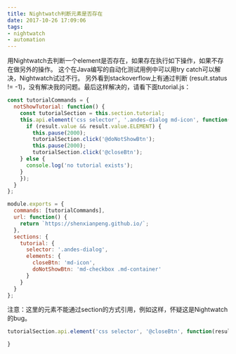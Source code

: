 ```yaml
---
title: Nightwatch判断元素是否存在
date: 2017-10-26 17:09:06
tags: 
- nightwatch
- automation
---
```


用Nightwatch去判断一个element是否存在，如果存在执行如下操作，如果不存在做另外的操作。
这个在Java编写的自动化测试用例中可以用try catch可以解决，Nightwatch试过不行。
另外看到stackoverflow上有通过判断 (result.status != -1)，没有解决我的问题。最后这样解决的，请看下面tutorial.js：
```javascript
const tutorialCommands = {
  notShowTutorial: function() {
    const tutorialSection = this.section.tutorial;
    this.api.element('css selector', '.andes-dialog md-icon', function(result) {
      if (result.value && result.value.ELEMENT) {
        this.pause(2000);
        tutorialSection.click('@doNotShowBtn');
        this.pause(2000);
        tutorialSection.click('@closeBtn');
    } else {
      console.log('no tutorial exists');
    }
    });
  }
};

module.exports = {
  commands: [tutorialCommands],
  url: function() {
    return `https://shenxianpeng.github.io/`;
  },
  sections: {
    tutorial: {
      selector: '.andes-dialog',
      elements: {
        closeBtn: 'md-icon',
        doNotShowBtn: 'md-checkbox .md-container'
      }
    }
  }
};
```
注意：这里的元素不能通过section的方式引用，例如这样，怀疑这是Nightwatch的bug。
```javascript
tutorialSection.api.element('css selector', '@closeBtn', function(result) {

}
```